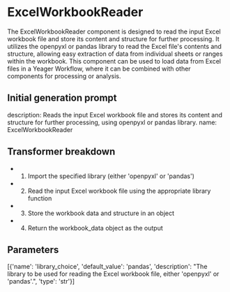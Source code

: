 
# ExcelWorkbookReader

The ExcelWorkbookReader component is designed to read the input Excel workbook file and store its content and structure for further processing. It utilizes the openpyxl or pandas library to read the Excel file's contents and structure, allowing easy extraction of data from individual sheets or ranges within the workbook. This component can be used to load data from Excel files in a Yeager Workflow, where it can be combined with other components for processing or analysis.

## Initial generation prompt
description: Reads the input Excel workbook file and stores its content and structure
  for further processing, using openpyxl or pandas library.
name: ExcelWorkbookReader


## Transformer breakdown
- 1. Import the specified library (either 'openpyxl' or 'pandas')
- 2. Read the input Excel workbook file using the appropriate library function
- 3. Store the workbook data and structure in an object
- 4. Return the workbook_data object as the output

## Parameters
[{'name': 'library_choice', 'default_value': 'pandas', 'description': "The library to be used for reading the Excel workbook file, either 'openpyxl' or 'pandas'.", 'type': 'str'}]

        